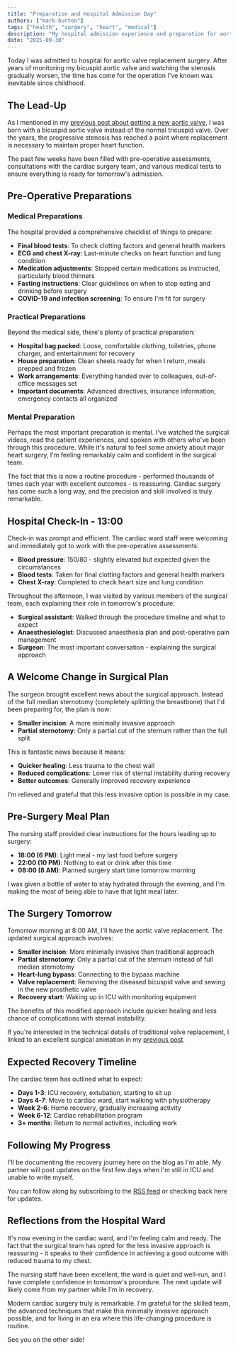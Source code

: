 ```yaml
---
title: "Preparation and Hospital Admission Day"
authors: ["mark-burton"]
tags: ["health", "surgery", "heart", "medical"]
description: "My hospital admission experience and preparation for aortic valve replacement surgery."
date: "2025-09-30"
---
```


Today I was admitted to hospital for aortic valve replacement surgery. After years of monitoring my bicuspid aortic valve and watching the stenosis gradually worsen, the time has come for the operation I've known was inevitable since childhood.

<!--truncate-->

## The Lead-Up

As I mentioned in my [previous post about getting a new aortic valve](/blog/2025-09-28-getting-a-new-aortic-valve), I was born with a bicuspid aortic valve instead of the normal tricuspid valve. Over the years, the progressive stenosis has reached a point where replacement is necessary to maintain proper heart function.

The past few weeks have been filled with pre-operative assessments, consultations with the cardiac surgery team, and various medical tests to ensure everything is ready for tomorrow's admission.

## Pre-Operative Preparations

### Medical Preparations

The hospital provided a comprehensive checklist of things to prepare:

* **Final blood tests**: To check clotting factors and general health markers
* **ECG and chest X-ray**: Last-minute checks on heart function and lung condition
* **Medication adjustments**: Stopped certain medications as instructed, particularly blood thinners
* **Fasting instructions**: Clear guidelines on when to stop eating and drinking before surgery
* **COVID-19 and infection screening**: To ensure I'm fit for surgery

### Practical Preparations

Beyond the medical side, there's plenty of practical preparation:

* **Hospital bag packed**: Loose, comfortable clothing, toiletries, phone charger, and entertainment for recovery
* **House preparation**: Clean sheets ready for when I return, meals prepped and frozen
* **Work arrangements**: Everything handed over to colleagues, out-of-office messages set
* **Important documents**: Advanced directives, insurance information, emergency contacts all organized

### Mental Preparation

Perhaps the most important preparation is mental. I've watched the surgical videos, read the patient experiences, and spoken with others who've been through this procedure. While it's natural to feel some anxiety about major heart surgery, I'm feeling remarkably calm and confident in the surgical team.

The fact that this is now a routine procedure - performed thousands of times each year with excellent outcomes - is reassuring. Cardiac surgery has come such a long way, and the precision and skill involved is truly remarkable.

## Hospital Check-In - 13:00

Check-in was prompt and efficient. The cardiac ward staff were welcoming and immediately got to work with the pre-operative assessments:

* **Blood pressure**: 150/80 - slightly elevated but expected given the circumstances
* **Blood tests**: Taken for final clotting factors and general health markers
* **Chest X-ray**: Completed to check heart size and lung condition

Throughout the afternoon, I was visited by various members of the surgical team, each explaining their role in tomorrow's procedure:

* **Surgical assistant**: Walked through the procedure timeline and what to expect
* **Anaesthesiologist**: Discussed anaesthesia plan and post-operative pain management
* **Surgeon**: The most important conversation - explaining the surgical approach

## A Welcome Change in Surgical Plan

The surgeon brought excellent news about the surgical approach. Instead of the full median sternotomy (completely splitting the breastbone) that I'd been preparing for, the plan is now:

* **Smaller incision**: A more minimally invasive approach
* **Partial sternotomy**: Only a partial cut of the sternum rather than the full split

This is fantastic news because it means:

* **Quicker healing**: Less trauma to the chest wall
* **Reduced complications**: Lower risk of sternal instability during recovery
* **Better outcomes**: Generally improved recovery experience

I'm relieved and grateful that this less invasive option is possible in my case.

## Pre-Surgery Meal Plan

The nursing staff provided clear instructions for the hours leading up to surgery:

* **18:00 (6 PM)**: Light meal - my last food before surgery
* **22:00 (10 PM)**: Nothing to eat or drink after this time
* **08:00 (8 AM)**: Planned surgery start time tomorrow morning

I was given a bottle of water to stay hydrated through the evening, and I'm making the most of being able to have that light meal later.

<!-- Image placeholder: Pre-surgery evening meal -->

## The Surgery Tomorrow

Tomorrow morning at 8:00 AM, I'll have the aortic valve replacement. The updated surgical approach involves:

* **Smaller incision**: More minimally invasive than traditional approach
* **Partial sternotomy**: Only a partial cut of the sternum instead of full median sternotomy
* **Heart-lung bypass**: Connecting to the bypass machine
* **Valve replacement**: Removing the diseased bicuspid valve and sewing in the new prosthetic valve
* **Recovery start**: Waking up in ICU with monitoring equipment

The benefits of this modified approach include quicker healing and less chance of complications with sternal instability.

If you're interested in the technical details of traditional valve replacement, I linked to an excellent surgical animation in my [previous post](/blog/2025-09-28-getting-a-new-aortic-valve).

## Expected Recovery Timeline

The cardiac team has outlined what to expect:

* **Days 1-3**: ICU recovery, extubation, starting to sit up
* **Days 4-7**: Move to cardiac ward, start walking with physiotherapy
* **Week 2-6**: Home recovery, gradually increasing activity
* **Week 6-12**: Cardiac rehabilitation program
* **3+ months**: Return to normal activities, including work

## Following My Progress

I'll be documenting the recovery journey here on the blog as I'm able. My partner will post updates on the first few days when I'm still in ICU and unable to write myself.

You can follow along by subscribing to the [RSS feed](/feed.rss) or checking back here for updates.

## Reflections from the Hospital Ward

It's now evening in the cardiac ward, and I'm feeling calm and ready. The fact that the surgical team has opted for the less invasive approach is reassuring - it speaks to their confidence in achieving a good outcome with reduced trauma to my chest.

The nursing staff have been excellent, the ward is quiet and well-run, and I have complete confidence in tomorrow's procedure. The next update will likely come from my partner while I'm in recovery.

Modern cardiac surgery truly is remarkable. I'm grateful for the skilled team, the advanced techniques that make this minimally invasive approach possible, and for living in an era where this life-changing procedure is routine.

See you on the other side!
